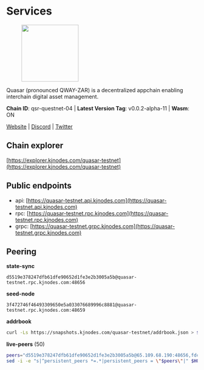 # Services

<figure><img src="https://raw.githubusercontent.com/kj89/testnet_manuals/main/pingpub/logos/quasar.png" width="150" alt=""><figcaption></figcaption></figure>

Quasar (pronounced QWAY-ZAR) is a decentralized  appchain enabling interchain digital asset management.

**Chain ID**: qsr-questnet-04 | **Latest Version Tag**: v0.0.2-alpha-11 | **Wasm**: ON

[Website](https://www.quasar.fi) | [Discord](https://discord.gg/quasarfi) | [Twitter](https://twitter.com/QuasarFi)




## Chain explorer
[https://explorer.kjnodes.com/quasar-testnet](https://explorer.kjnodes.com/quasar-testnet)

## Public endpoints

* api: [https://quasar-testnet.api.kjnodes.com](https://quasar-testnet.api.kjnodes.com)
* rpc: [https://quasar-testnet.rpc.kjnodes.com](https://quasar-testnet.rpc.kjnodes.com)
* grpc: [https://quasar-testnet.grpc.kjnodes.com](https://quasar-testnet.grpc.kjnodes.com)

## Peering

**state-sync**

```text
d5519e378247dfb61dfe90652d1fe3e2b3005a5b@quasar-testnet.rpc.kjnodes.com:48656
```

**seed-node**

```text
3f472746f46493309650e5a033076689996c8881@quasar-testnet.rpc.kjnodes.com:48659
```

**addrbook**
```bash
curl -Ls https://snapshots.kjnodes.com/quasar-testnet/addrbook.json > $HOME/.quasarnode/config/addrbook.json
```

**live-peers** (50)
```bash
peers="d5519e378247dfb61dfe90652d1fe3e2b3005a5b@65.109.68.190:48656,fdc1babb7ad4d97a911d32b0545220c8ceca57a8@128.199.8.206:53656,11d9e9d25cc78d2a0270a3d5a7e849775b110e64@185.249.225.63:48656,b1197bd0946b3d2d462fcc7548a79e87101d2389@65.108.141.109:38656,5265b02d7a5e43275f3383e6385cdc0506b99e1a@65.109.28.177:28656,3c8afd3c39b7ab28cdb801e45ea4d9249a51e22b@88.99.161.162:20656,18134130ea3156767191d89e9654b0117f54460b@43.156.246.92:26656,881db78e40385d87614cb847c2a19e8ead25b52c@43.159.47.25:26656,966acc999443bae0857604a9fce426b5e09a7409@65.108.105.48:18256,02e9ca11b64c2c6710f9642a79d576d7134ea215@43.159.54.23:26656,45848bc173bddbf7c685938dfada535ee5a1895b@65.109.23.114:18256,b122b1d76f5d676233ebbd0011c2fd7bf5960e53@43.156.10.155:26656,0bc5253d4db2af78fb7c96fa77e5f0734ea10331@43.156.61.70:26656,e339401b40f12aaf9efca323214040f51f3ff4b6@65.109.87.135:18656,d7b332b225b27a0c3338e9bce1e3ef1dd37d0c10@43.156.36.141:26656,dcf78ede935a42361895928d35119ed4789abb9c@65.109.85.225:8090,eea117634dd5e280e94e931ecf5d3f2b462bcd9d@43.156.69.134:26656,ed3bb97860ef0197a00b27127e0aaa9dd7af2817@94.130.177.114:29656,b3299d6ad3ff7452cba7d651d2c678e565fdd281@43.156.72.55:26656,afcfb038b1235a9a41128e73c4ac2bc6838b5f04@129.226.216.213:26656,9e55c6920edce61ea2a7328e437a650e8884f090@209.126.2.83:26656,fafd24c060f625a610d632a314ae916555b3d11a@43.156.98.245:26656,46ab1cfab36eeebc9b073612d69fee1c634b22d4@147.182.244.154:26656,8df102b790607051362abacf34ec671c37d096bf@43.153.203.222:26656,5271226f8a6a0f981720b7f8656cf424db0ce580@129.226.201.224:26656,f79f912153840caf703393d784b94b2e50371c61@43.156.118.199:26656,231b35d147fdd2bc9027106eeef63b448f1f404b@43.156.225.47:26656,01234fe8e5aa29abe6b5d30764f9b50ca5cdeb98@139.180.139.191:26656,c5b0e2e7ac4b16a6bd7619e9335f687028cb1d5e@43.156.137.165:26656,b5fcb5c89e5ec40188be886625acd349df52795a@43.156.137.130:26656,ecaba1301b48b32d8c97bb6a2eef6b9fb27169c0@64.176.45.149:26656,3a5480bfdf27c1b103f0257056b000175e3e1a06@176.124.220.21:26656,e2bfc397cdfd70fd731cb97d568d869b36b97456@43.153.205.74:26656,23b3f4a6d894400664f464613971da60465a4a36@43.156.120.96:26656,b26391f18fe3a4b23f478f04157072907e5df3c5@43.153.205.91:26656,b82edb8acc9f7d486de3b4fcd857d7c588d6956b@43.154.17.254:26656,a23f002bda10cb90fa441a9f2435802b35164441@38.146.3.203:18256,674166550258de01e46207e565598e856aac6f62@43.154.168.128:26656,b35f3493df8c3be232fe75ef7f4d0cb9d0f59668@65.109.70.23:18256,15b2df2c900a0d1a7625ccf9bc15e7c043a9044c@43.154.143.254:26656,bfa59196c109932786885c97ccd7df7dd434d26a@43.156.233.200:26656,7490a9690d82d43f8bcfa257cdf798e8e75a4d46@38.242.130.23:29656,e3b45f7be0b6e109d16458f79a84a434bb85430f@212.118.52.14:29656,4ad7ce03e53f0edb2a1debb2d69ff754a0cbb029@142.132.158.158:23656,7d57a0d05e0a4069cb0e7125a7da9cfd3a397880@108.166.201.96:26656,d21319cfc5fff19810ae8797b4749b50018df365@94.130.36.149:26666,955ee8d360e80a7baecc0ee3ea8afa436a7aee23@43.154.73.226:26656,089763be3736463c507427b37752a0d8d465b8c6@149.102.139.80:29656,c3c648ff7683273d85c0d8e24b823b39587e38e3@178.128.85.30:53656,08f409ee63de194847ea3da6b9c593cdb3f9692d@176.124.220.124:26656"
sed -i -e "s|^persistent_peers *=.*|persistent_peers = \"$peers\"|" $HOME/.quasarnode/config/config.toml
```
